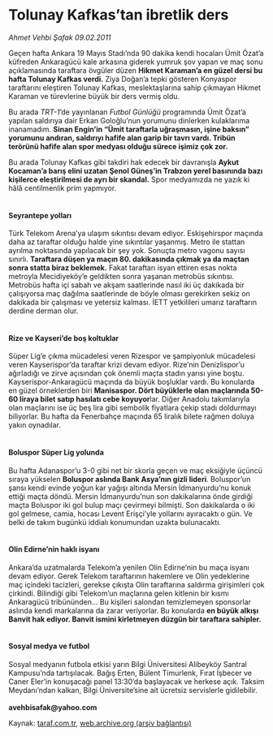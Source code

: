 # Tolunay Kafkas’tan ibretlik ders

*Ahmet Vehbi Şafak 09.02.2011*

<div class="yazi"><p>Geçen hafta Ankara 19 Mayıs Stadı’nda 90 dakika kendi hocaları Ümit Özat’a küfreden Ankaragücü kale arkasına giderek yumruk şov yapan ve maç sonu açıklamasında taraftara övgüler düzen <b>Hikmet Karaman’a en güzel dersi bu hafta Tolunay Kafkas verdi.</b> Ziya Doğan’a tepki gösteren Konyaspor taraftarını eleştiren Tolunay Kafkas, meslektaşlarına sahip çıkmayan Hikmet Karaman ve türevlerine büyük bir ders vermiş oldu.</p>
<p>Bu arada <i>TRT-1</i>’de yayınlanan <i>Futbol Günlüğü</i> programında Ümit Özat’a yapılan saldırıya dair Erkan Goloğlu’nun yorumunu dinlerken kulaklarıma inanamadım. <b>Sinan Engin’in “Ümit taraftarla uğraşmasın, işine baksın” yorumunu andıran, saldırıyı hafife alan garip bir tavrı vardı. Tribün terörünü hafife alan spor medyası olduğu sürece işimiz çok zor.</b></p>
<p>Bu arada Tolunay Kafkas gibi takdiri hak edecek bir davranışla <b>Aykut Kocaman’a barış elini uzatan Şenol Güneş’in Trabzon yerel basınında bazı kişilerce eleştirilmesi de ayrı bir skandal.</b> Spor medyamızda ne yazık ki hâlâ centilmenlik prim yapmıyor. </p>
<h4><br/>Seyrantepe yolları</h4>
<p>Türk Telekom Arena’ya ulaşım sıkıntısı devam ediyor. Eskişehirspor maçında daha az taraftar olduğu halde yine sıkıntılar yaşanmış. Metro ile stattan ayrılma noktasında yapılacak bir şey yok. Sonuçta metro vagonu sayısı sınırlı. <b>Taraftara düşen ya maçın 80. dakikasında çıkmak ya da maçtan sonra statta biraz beklemek.</b> Fakat taraftarı isyan ettiren esas nokta metroyla Mecidiyeköy’e geldikten sonra yaşanan metrobüs sıkıntısı. Metrobüs hafta içi sabah ve akşam saatlerinde nasıl iki üç dakikada bir çalışıyorsa maç dağılma saatlerinde de böyle olması gerekirken sekiz on dakikada bir çalışması ve yetersiz kalması. İETT yetkilileri umarız taraftarın derdine derman olur.</p>
<h4><br/>Rize ve Kayseri’de boş koltuklar</h4>
<p>Süper Lig’e çıkma mücadelesi veren Rizespor ve şampiyonluk mücadelesi veren Kayserispor’da taraftar krizi devam ediyor. Rize’nin Denizlispor’u ağırladığı ve zirve açısından çok önemli maçta stadın yarısı yine boştu. Kayserispor-Ankaragücü maçında da büyük boşluklar vardı. Bu konularda en güzel örneklerden biri <b>Manisaspor. Dört büyüklerle olan maçlarında 50-60 liraya bilet satıp hasılatı cebe koyuyor</b>lar. Diğer Anadolu takımlarıyla olan maçlarını ise üç beş lira gibi sembolik fiyatlara çekip stadı doldurmayı biliyorlar. Bu hafta da Fenerbahçe maçında 65 liralık bilete rağmen doluya yakın oynadılar.</p>
<h4><br/>Boluspor Süper Lig yolunda</h4>
<p>Bu hafta Adanaspor’u 3-0 gibi net bir skorla geçen ve maç eksiğiyle üçüncü sıraya yükselen <b>Boluspor aslında Bank Asya’nın gizli lideri</b>. Boluspor’un şansı kendi evinde yoğun kar yağışı altında Mersin İdmanyurdu’nu konuk ettiği maçta döndü. Mersin İdmanyurdu’nun son dakikalarına önde girdiği maçta Boluspor iki gol bulup maçı çevirmeyi bilmişti. Son dakikalarda o iki gol gelmese, camia, hocası Levent Erişçi’yle yollarını ayıracaktı o gün. Ve belki de takım bugünkü iddialı konumundan uzakta bulunacaktı. </p>
<h4><br/>Olin Edirne’nin haklı isyanı</h4>
<p>Ankara’da uzatmalarda Telekom’a yenilen Olin Edirne’nin bu maça isyanı devam ediyor. Gerek Telekom taraftarının hakemlere ve Olin yedeklerine maç içindeki tacizleri, gerekse çıkışta Olin taraftarına saldırma girişimleri çok çirkindi. Bilindiği gibi Telekom’un maçlarına gelen kitlenin bir kısmı Ankaragücü tribününden... Bu kişileri salondan temizlemeyen sponsorlar aslında kendi markalarına da zarar veriyorlar. Bu konularda <b>en büyük alkışı Banvit hak ediyor. Banvit ismini kirletmeyen düzgün bir taraftara sahipler.</b> </p>
<h4><br/>Sosyal medya ve futbol </h4>
<p>Sosyal medyanın futbola etkisi yarın Bilgi Üniversitesi Alibeyköy Santral Kampusu’nda tartışılacak. Bağış Erten, Bülent Timurlenk, Fırat İşbecer ve Caner Eler’in konuşacağı panel 13:30’da başlayacak ve herkese açık. Taksim Meydanı’ndan kalkan, Bilgi Üniversite’sine ait ücretsiz servislerle gidilebilir.<br/><br/><b>avehbisafak@yahoo.com<i></i></b></p>
</div>

Kaynak: [taraf.com.tr](http://www.taraf.com.tr/ahmet-vehbi-safak/makale-tolunay-kafkas-tan-ibretlik-ders.htm), [web.archive.org (arşiv bağlantısı)](http://web.archive.org/web/20131107100822/http://www.taraf.com.tr/ahmet-vehbi-safak/makale-tolunay-kafkas-tan-ibretlik-ders.htm)
